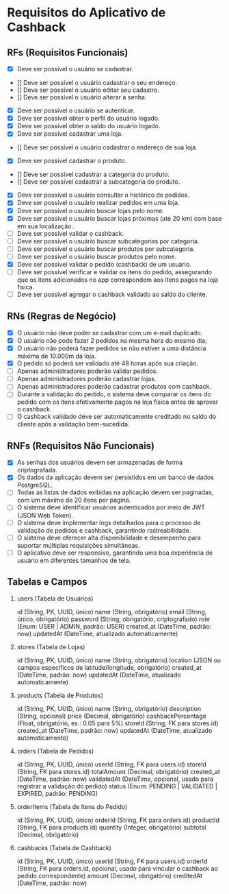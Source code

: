 # Requisitos do Aplicativo de Cashback

## RFs (Requisitos Funcionais)

- [x] Deve ser possível o usuário se cadastrar.
- [] Deve ser possível o usuário cadastrar o seu endereço.
- [] Deve ser possível o usuário editar seu cadastro.
- [] Deve ser possível o usuário alterar a senha.
- [x] Deve ser possível o usuário se autenticar.
- [x] Deve ser possível obter o perfil do usuário logado.
- [x] Deve ser possível obter o saldo do usuário logado.
- [x] Deve ser possível cadastrar uma loja.
- [] Deve ser possível o usuário cadastrar o endereço de sua loja.
- [x] Deve ser possível cadastrar o produto.
- [] Deve ser possível cadastrar a categoria do produto.
- [] Deve ser possível cadastrar a subcategoria do produto.
- [x] Deve ser possível o usuário consultar o histórico de pedidos.
- [x] Deve ser possível o usuário realizar pedidos em uma loja.
- [x] Deve ser possível o usuário buscar lojas pelo nome.
- [x] Deve ser possível o usuário buscar lojas próximas (até 20 km) com base em sua localização.
- [ ] Deve ser possível validar o cashback.
- [ ] Deve ser possível o usuário buscar subcategorias por categoria.
- [ ] Deve ser possível o usuário buscar produtos por subcategoria.
- [ ] Deve ser possível o usuário buscar produtos pelo nome.
- [x] Deve ser possível validar o pedido (cashback) de um usuário.
- [ ] Deve ser possível verificar e validar os itens do pedido, assegurando que os itens adicionados no app correspondem aos itens pagos na loja física.
- [ ] Deve ser possível agregar o cashback validado ao saldo do cliente.

## RNs (Regras de Negócio)

- [x] O usuário não deve poder se cadastrar com um e-mail duplicado.
- [x] O usuário não pode fazer 2 pedidos na mesma hora do mesmo dia;
- [x] O usuário não poderá fazer pedidos se não estiver a uma distância máxima de 10.000m da loja.
- [x] O pedido só poderá ser validado até 48 horas após sua criação.
- [ ] Apenas administradores poderão validar pedidos.
- [ ] Apenas administradores poderão cadastrar lojas.
- [ ] Apenas administradores poderão cadastrar produtos com cashback.
- [ ] Durante a validação do pedido, o sistema deve comparar os itens do pedido com os itens efetivamente pagos na loja física antes de aprovar o cashback.
- [ ] O cashback validado deve ser automaticamente creditado no saldo do cliente após a validação bem-sucedida.

## RNFs (Requisitos Não Funcionais)

- [x] As senhas dos usuários devem ser armazenadas de forma criptografada.
- [x] Os dados da aplicação devem ser persistidos em um banco de dados PostgreSQL.
- [ ] Todas as listas de dados exibidas na aplicação devem ser paginadas, com um máximo de 20 itens por página.
- [ ] O sistema deve identificar usuários autenticados por meio de JWT (JSON Web Token).
- [ ] O sistema deve implementar logs detalhados para o processo de validação de pedidos e cashback, garantindo rastreabilidade.
- [ ] O sistema deve oferecer alta disponibilidade e desempenho para suportar múltiplas requisições simultâneas.
- [ ] O aplicativo deve ser responsivo, garantindo uma boa experiência de usuário em diferentes tamanhos de tela.

## Tabelas e Campos

1. users (Tabela de Usuários)

   id (String, PK, UUID, único)
   name (String, obrigatório)
   email (String, único, obrigatório)
   password (String, obrigatório, criptografado)
   role (Enum: USER | ADMIN, padrão: USER)
   created_at (DateTime, padrão: now)
   updatedAt (DateTime, atualizado automaticamente)

2. stores (Tabela de Lojas)

   id (String, PK, UUID, único)
   name (String, obrigatório)
   location (JSON ou campos específicos de latitude/longitude, obrigatório)
   created_at (DateTime, padrão: now)
   updatedAt (DateTime, atualizado automaticamente)

3. products (Tabela de Produtos)

   id (String, PK, UUID, único)
   name (String, obrigatório)
   description (String, opcional)
   price (Decimal, obrigatório)
   cashbackPercentage (Float, obrigatório, ex.: 0.05 para 5%)
   storeId (String, FK para stores.id)
   created_at (DateTime, padrão: now)
   updatedAt (DateTime, atualizado automaticamente)

4. orders (Tabela de Pedidos)

   id (String, PK, UUID, único)
   userId (String, FK para users.id)
   storeId (String, FK para stores.id)
   totalAmount (Decimal, obrigatório)
   created_at (DateTime, padrão: now)
   validatedAt (DateTime, opcional, usado para registrar a validação do pedido)
   status (Enum: PENDING | VALIDATED | EXPIRED, padrão: PENDING)

5. orderItems (Tabela de Itens do Pedido)

   id (String, PK, UUID, único)
   orderId (String, FK para orders.id)
   productId (String, FK para products.id)
   quantity (Integer, obrigatório)
   subtotal (Decimal, obrigatório)

6. cashbacks (Tabela de Cashback)

   id (String, PK, UUID, único)
   userId (String, FK para users.id)
   orderId (String, FK para orders.id, opcional, usado para vincular o cashback ao pedido correspondente)
   amount (Decimal, obrigatório)
   creditedAt (DateTime, padrão: now)
